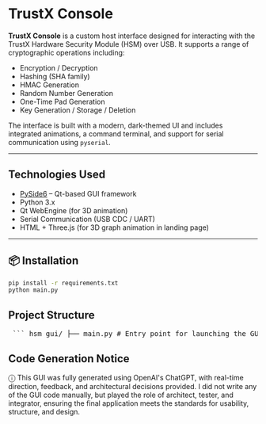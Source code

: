 # TrustX Console

**TrustX Console** is a custom host interface designed for interacting with the TrustX Hardware Security Module (HSM) over USB. It supports a range of cryptographic operations including:

- Encryption / Decryption
- Hashing (SHA family)
- HMAC Generation
- Random Number Generation
- One-Time Pad Generation
- Key Generation / Storage / Deletion

The interface is built with a modern, dark-themed UI and includes integrated animations, a command terminal, and support for serial communication using `pyserial`.

---

## Technologies Used

- [PySide6](https://doc.qt.io/qtforpython/) – Qt-based GUI framework
- Python 3.x
- Qt WebEngine (for 3D animation)
- Serial Communication (USB CDC / UART)
- HTML + Three.js (for 3D graph animation in landing page)

---

## 📦 Installation

```bash
pip install -r requirements.txt
python main.py
```

## Project Structure
<pre> ``` hsm_gui/ ├── main.py # Entry point for launching the GUI ├── README.md # Project overview and documentation ├── requirements.txt # Python dependencies ├── debug_log.txt # Optional debug log output │ ├── app/ │ ├── core/ # Core communication & protocol logic │ │ ├── device_comm.py │ │ ├── iv_store.py │ │ ├── logger.py │ │ ├── packet_builder.py │ │ └── packet_parser.py │ │ ├── resources/ # UI resources │ │ ├── style.qss │ │ ├── fonts/ │ │ │ └── Orbitron-Regular.ttf │ │ ├── icons/ │ │ │ ├── copy.png │ │ │ ├── download.png │ │ │ ├── monogram_logo.png │ │ │ ├── trustx_icon.png │ │ │ └── upload.png │ │ ├── images/ │ │ │ ├── blogger.png │ │ │ ├── github.png │ │ │ ├── gmail.png │ │ │ ├── instagram.png │ │ │ └── linkedin.png │ │ ├── animation/ │ │ │ ├── graph.html │ │ │ └── libs/ │ │ │ ├── 3d-force-graph.min.js │ │ │ └── three.min.js │ │ └── splash/ │ │ └── splash_screen.py │ │ ├── ui/ # Main UI pages │ │ ├── about_page.py │ │ ├── decrypt_page.py │ │ ├── encrypt_page.py │ │ ├── hashing_page.py │ │ ├── hmac_page.py │ │ ├── keydelete_page.py │ │ ├── keygen_page.py │ │ ├── keystore_page.py │ │ ├── landing_page.py │ │ ├── main_window.py │ │ ├── otp_page.py │ │ ├── rng_page.py │ │ └── sidebar.py │ │ │ │ └── widgets/ # Custom UI components │ │ ├── clock.py │ │ ├── debug_terminal.py │ │ ├── graph_widget.py │ │ └── toast.py │ │ └── utils/ # Utility functions │ ├── clipboard_utils.py │ └── file_utils.py ``` </pre>

## Code Generation Notice

ⓘ This GUI was fully generated using OpenAI's ChatGPT, with real-time direction, feedback, and architectural decisions provided. I did not write any of the GUI code manually, but played the role of architect, tester, and integrator, ensuring the final application meets the standards for usability, structure, and design.